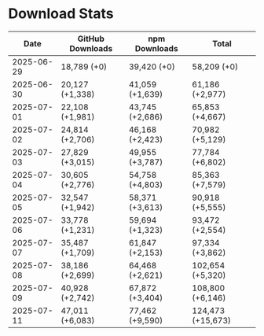 # Download Stats

| Date       | GitHub Downloads | npm Downloads   | Total             |
| ---------- | ---------------- | --------------- | ----------------- |
| 2025-06-29 | 18,789 (+0)      | 39,420 (+0)     | 58,209 (+0)       |
| 2025-06-30 | 20,127 (+1,338)  | 41,059 (+1,639) | 61,186 (+2,977)   |
| 2025-07-01 | 22,108 (+1,981)  | 43,745 (+2,686) | 65,853 (+4,667)   |
| 2025-07-02 | 24,814 (+2,706)  | 46,168 (+2,423) | 70,982 (+5,129)   |
| 2025-07-03 | 27,829 (+3,015)  | 49,955 (+3,787) | 77,784 (+6,802)   |
| 2025-07-04 | 30,605 (+2,776)  | 54,758 (+4,803) | 85,363 (+7,579)   |
| 2025-07-05 | 32,547 (+1,942)  | 58,371 (+3,613) | 90,918 (+5,555)   |
| 2025-07-06 | 33,778 (+1,231)  | 59,694 (+1,323) | 93,472 (+2,554)   |
| 2025-07-07 | 35,487 (+1,709)  | 61,847 (+2,153) | 97,334 (+3,862)   |
| 2025-07-08 | 38,186 (+2,699)  | 64,468 (+2,621) | 102,654 (+5,320)  |
| 2025-07-09 | 40,928 (+2,742)  | 67,872 (+3,404) | 108,800 (+6,146)  |
| 2025-07-11 | 47,011 (+6,083)  | 77,462 (+9,590) | 124,473 (+15,673) |
